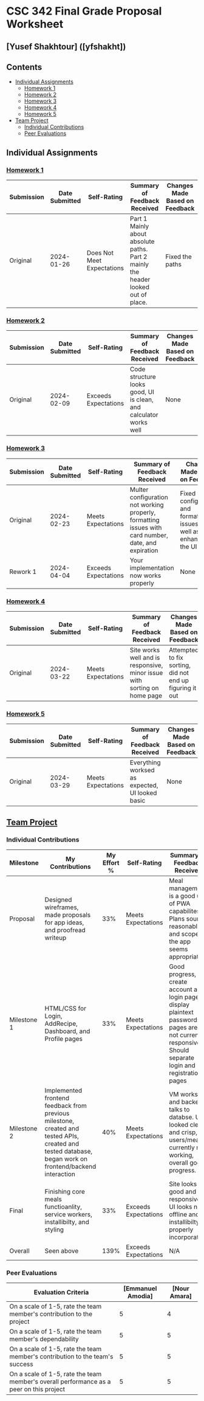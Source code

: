 # CSC 342 Final Grade Proposal Worksheet
## [Yusef Shakhtour] ([yfshakht])

## Contents

* [Individual Assignments](#individual-assignments)
  * [Homework 1](#homework-1)
  * [Homework 2](#homework-2)
  * [Homework 3](#homework-3)
  * [Homework 4](#homework-4)
  * [Homework 5](#homework-5)
* [Team Project](#team-project)
  * [Individual Contributions](#individual-contributions)
  * [Peer Evaluations](#peer-evaluations)


## Individual Assignments

### [Homework 1](Homework1)

| Submission | Date Submitted | Self-Rating | Summary of Feedback Received | Changes Made Based on Feedback |
|------------|----------------|-------------|------------------------------|---------------------------------|
| Original   | 2024-01-26     | Does Not Meet Expectations | Part 1 Mainly about absolute paths. Part 2 mainly the header looked out of place. | Fixed the paths |


### [Homework 2](Homework2)

| Submission | Date Submitted | Self-Rating | Summary of Feedback Received | Changes Made Based on Feedback |
|------------|----------------|-------------|------------------------------|---------------------------------|
| Original   | 2024-02-09     | Exceeds Expectations | Code structure looks good, UI is clean, and calculator works well | None |


### [Homework 3](Homework3)

| Submission | Date Submitted | Self-Rating | Summary of Feedback Received | Changes Made Based on Feedback |
|------------|----------------|-------------|------------------------------|---------------------------------|
| Original   | 2024-02-23     | Meets Expectations | Multer configuration not working properly, formatting issues with card number, date, and expiration | Fixed multer configuration and formatting issues as well as enhanced the UI |
| Rework 1   | 2024-04-04     | Exceeds Expectations | Your implementation now works properly | None |



### [Homework 4](Homework4)

| Submission | Date Submitted | Self-Rating | Summary of Feedback Received | Changes Made Based on Feedback |
|------------|----------------|-------------|------------------------------|---------------------------------|
| Original   | 2024-03-22     | Meets Expectations | Site works well and is responsive, minor issue with sorting on home page | Attempted to fix sorting, did not end up figuring it out |


### [Homework 5](Homework3)

| Submission | Date Submitted | Self-Rating | Summary of Feedback Received | Changes Made Based on Feedback |
|------------|----------------|-------------|------------------------------|---------------------------------|
| Original   | 2024-03-29     | Meets Expectations | Everything worksed as expected, UI looked basic | None |


## [Team Project](https://github.ncsu.edu/engr-csc342/csc342-2024Spring-GroupM)

### Individual Contributions

| Milestone   | My Contributions       | My Effort %   | Self-Rating        | Summary of Feedback Received |
|-------------|------------------------|------------|--------------------|------------------------------|
| Proposal    | Designed wireframes, made proposals for app ideas, and proofread writeup | 33%         | Meets Expectations | Meal management is a good use of PWA capabilites. Plans sound reasonable and scope of the app seems appropriate |
| Milestone 1 | HTML/CSS for Login, AddRecipe, Dashboard, and Profile pages                    | 33%         | Meets Expectations | Good progress, create account and login pages display plaintext passwords, pages are not currently responsive. Should separate login and registration pages |
| Milestone 2 | Implemented frontend feedback from previous milestone, created and tested APIs, created and tested database, began work on frontend/backend interaction                    | 40%         | Meets Expectations | VM works and backend talks to databse. UI looked clean and crisp, users/meals currently not working, overall good progress.  |
| Final       | Finishing core meals functioanlity, service workers, installibilty, and styling                    | 33%         | Exceeds Expectations | Site looks good and responsive, UI looks nice, offline and installibilty properly incorporated.  |
| Overall     | Seen above                    | 139% | Exceeds Expectations | N/A |

### Peer Evaluations

Evaluation Criteria                                                                     | [Emmanuel Amodia] | [Nour Amara]
----------------------------------------------------------------------------------------|---------------|--------------
On a scale of 1-5, rate the team member's contribution to the project                   | 5           | 4
On a scale of 1-5, rate the team member's dependability                                 | 5           | 5
On a scale of 1-5, rate the team member's contribution to the team's success            | 5           | 5
On a scale of 1-5, rate the team member's overall performance as a peer on this project | 5           | 5
